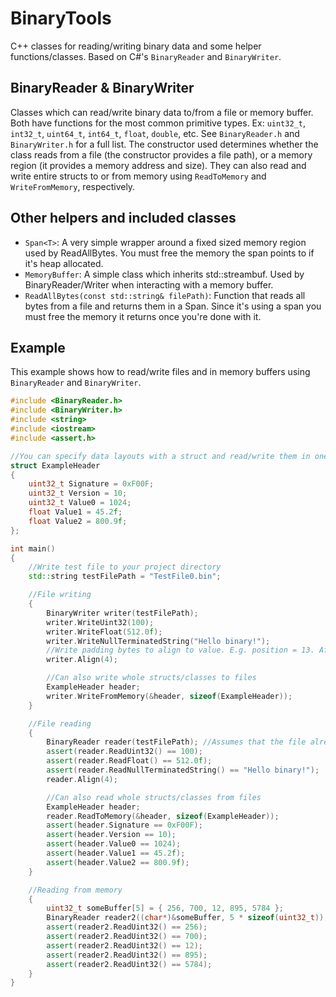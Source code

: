 # BinaryTools
C++ classes for reading/writing binary data and some helper functions/classes. Based on C#'s `BinaryReader` and `BinaryWriter`.

## BinaryReader & BinaryWriter
Classes which can read/write binary data to/from a file or memory buffer. Both have functions for the most common primitive types. Ex: `uint32_t`, `int32_t`, `uint64_t`, `int64_t`, `float`, `double`, etc. See `BinaryReader.h` and `BinaryWriter.h` for a full list. The constructor used determines whether the class reads from a file (the constructor provides a file path), or a memory region (it provides a memory address and size). They can also read and write entire structs to or from memory using `ReadToMemory` and `WriteFromMemory`, respectively. 

## Other helpers and included classes
- `Span<T>`: A very simple wrapper around a fixed sized memory region used by ReadAllBytes. You must free the memory the span points to if it's heap allocated.
- `MemoryBuffer`: A simple class which inherits std::streambuf. Used by BinaryReader/Writer when interacting with a memory buffer.
- `ReadAllBytes(const std::string& filePath)`: Function that reads all bytes from a file and returns them in a Span<T>. Since it's using a span you must free the memory it returns once you're done with it.

## Example
This example shows how to read/write files and in memory buffers using `BinaryReader` and `BinaryWriter`.
```c++
#include <BinaryReader.h>
#include <BinaryWriter.h>
#include <string>
#include <iostream>
#include <assert.h>

//You can specify data layouts with a struct and read/write them in one go
struct ExampleHeader
{
    uint32_t Signature = 0xF00F;
    uint32_t Version = 10;
    uint32_t Value0 = 1024;
    float Value1 = 45.2f;
    float Value2 = 800.9f;
};

int main()
{
    //Write test file to your project directory
    std::string testFilePath = "TestFile0.bin";

    //File writing
    {
        BinaryWriter writer(testFilePath);
        writer.WriteUint32(100);
        writer.WriteFloat(512.0f);
        writer.WriteNullTerminatedString("Hello binary!");
        //Write padding bytes to align to value. E.g. position = 13. After align(4), position = 16, the next multiple of 4.
        writer.Align(4);

        //Can also write whole structs/classes to files
        ExampleHeader header;
        writer.WriteFromMemory(&header, sizeof(ExampleHeader));
    }

    //File reading
    {
        BinaryReader reader(testFilePath); //Assumes that the file already exists
        assert(reader.ReadUint32() == 100);
        assert(reader.ReadFloat() == 512.0f);
        assert(reader.ReadNullTerminatedString() == "Hello binary!");
        reader.Align(4);

        //Can also read whole structs/classes from files
        ExampleHeader header;
        reader.ReadToMemory(&header, sizeof(ExampleHeader));
        assert(header.Signature == 0xF00F);
        assert(header.Version == 10);
        assert(header.Value0 == 1024);
        assert(header.Value1 == 45.2f);
        assert(header.Value2 == 800.9f);
    }

    //Reading from memory
    {
        uint32_t someBuffer[5] = { 256, 700, 12, 895, 5784 };
        BinaryReader reader2((char*)&someBuffer, 5 * sizeof(uint32_t));
        assert(reader2.ReadUint32() == 256);
        assert(reader2.ReadUint32() == 700);
        assert(reader2.ReadUint32() == 12);
        assert(reader2.ReadUint32() == 895);
        assert(reader2.ReadUint32() == 5784);
    }
}

```
